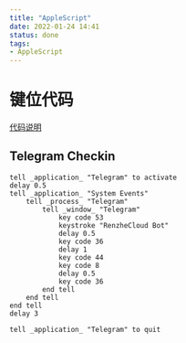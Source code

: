 ```yaml
---
title: "AppleScript"
date: 2022-01-24 14:41
status: done
tags:
- AppleScript
---
```

# 键位代码
[代码说明](https://eastmanreference.com/complete-list-of-applescript-key-codes)

## Telegram Checkin

```AppleScript
tell _application_ "Telegram" to activate
delay 0.5
tell _application_ "System Events"
	tell _process_ "Telegram"
		tell _window_ "Telegram"
			key code 53
			keystroke "RenzheCloud Bot"
			delay 0.5
			key code 36
			delay 1
			key code 44
			key code 8
			delay 0.5
			key code 36
		end tell
	end tell
end tell
delay 3

tell _application_ "Telegram" to quit
```
